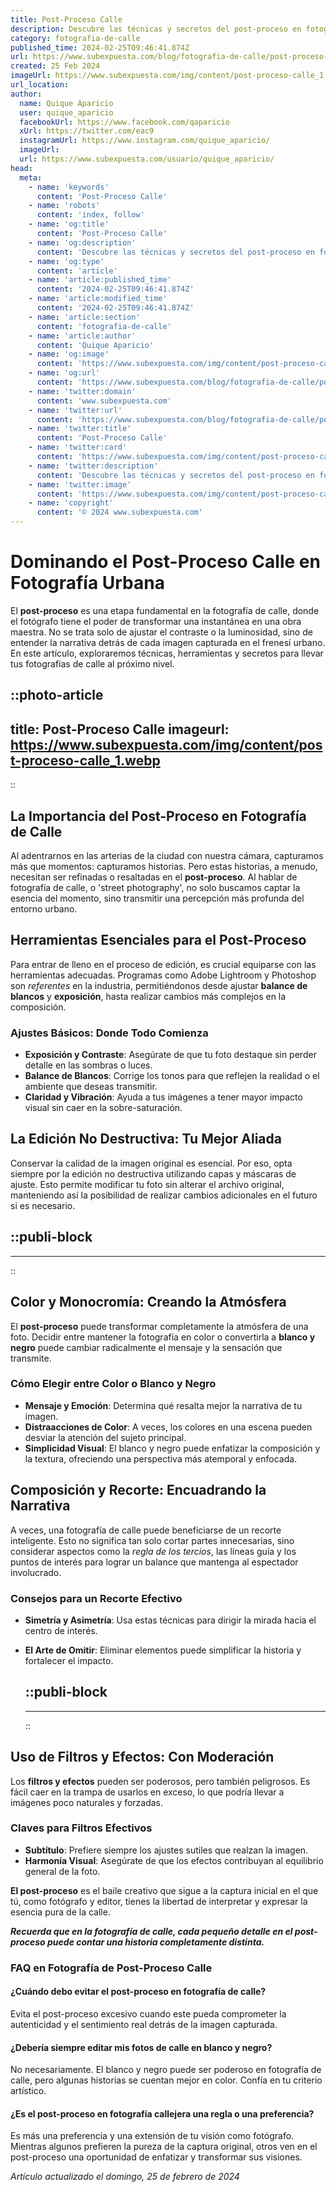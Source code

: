 ```yaml
---
title: Post-Proceso Calle
description: Descubre las técnicas y secretos del post-proceso en fotografía callejera. Mejora tus imágenes con consejos expertos para capturar la esencia urbana.
category: fotografia-de-calle
published_time: 2024-02-25T09:46:41.874Z
url: https://www.subexpuesta.com/blog/fotografia-de-calle/post-proceso-calle
created: 25 Feb 2024
imageUrl: https://www.subexpuesta.com/img/content/post-proceso-calle_1.webp
url_location:
author:
  name: Quique Aparicio
  user: quique_aparicio
  facebookUrl: https://www.facebook.com/qaparicio
  xUrl: https://twitter.com/eac9
  instagramUrl: https://www.instagram.com/quique_aparicio/
  imageUrl: 
  url: https://www.subexpuesta.com/usuario/quique_aparicio/
head:
  meta:
    - name: 'keywords'
      content: 'Post-Proceso Calle'
    - name: 'robots'
      content: 'index, follow'
    - name: 'og:title'
      content: 'Post-Proceso Calle'
    - name: 'og:description'
      content: 'Descubre las técnicas y secretos del post-proceso en fotografía callejera. Mejora tus imágenes con consejos expertos para capturar la esencia urbana.'
    - name: 'og:type'
      content: 'article'
    - name: 'article:published_time'
      content: '2024-02-25T09:46:41.874Z'
    - name: 'article:modified_time'
      content: '2024-02-25T09:46:41.874Z'
    - name: 'article:section'
      content: 'fotografia-de-calle'
    - name: 'article:author'
      content: 'Quique Aparicio'
    - name: 'og:image'
      content: 'https://www.subexpuesta.com/img/content/post-proceso-calle_1.webp'
    - name: 'og:url'
      content: 'https://www.subexpuesta.com/blog/fotografia-de-calle/post-proceso-calle'
    - name: 'twitter:domain'
      content: 'www.subexpuesta.com'
    - name: 'twitter:url'
      content: 'https://www.subexpuesta.com/blog/fotografia-de-calle/post-proceso-calle'
    - name: 'twitter:title'
      content: 'Post-Proceso Calle'
    - name: 'twitter:card'
      content: 'https://www.subexpuesta.com/img/content/post-proceso-calle_1.webp'
    - name: 'twitter:description'
      content: 'Descubre las técnicas y secretos del post-proceso en fotografía callejera. Mejora tus imágenes con consejos expertos para capturar la esencia urbana.'
    - name: 'twitter:image'
      content: 'https://www.subexpuesta.com/img/content/post-proceso-calle_1.webp'
    - name: 'copyright'
      content: '© 2024 www.subexpuesta.com'
---
```

# Dominando el Post-Proceso Calle en Fotografía Urbana

El **post-proceso** es una etapa fundamental en la fotografía de calle, donde el fotógrafo tiene el poder de transformar una instantánea en una obra maestra. No se trata solo de ajustar el contraste o la luminosidad, sino de entender la narrativa detrás de cada imagen capturada en el frenesí urbano. En este artículo, exploraremos técnicas, herramientas y secretos para llevar tus fotografías de calle al próximo nivel.


::photo-article
---
title: Post-Proceso Calle
imageurl: https://www.subexpuesta.com/img/content/post-proceso-calle_1.webp
---
::



## La Importancia del Post-Proceso en Fotografía de Calle

Al adentrarnos en las arterias de la ciudad con nuestra cámara, capturamos más que momentos: capturamos historias. Pero estas historias, a menudo, necesitan ser refinadas o resaltadas en el **post-proceso**. Al hablar de fotografía de calle, o 'street photography', no solo buscamos captar la esencia del momento, sino transmitir una percepción más profunda del entorno urbano.

## Herramientas Esenciales para el Post-Proceso

Para entrar de lleno en el proceso de edición, es crucial equiparse con las herramientas adecuadas. Programas como Adobe Lightroom y Photoshop son _referentes_ en la industria, permitiéndonos desde ajustar **balance de blancos** y **exposición**, hasta realizar cambios más complejos en la composición.

### Ajustes Básicos: Donde Todo Comienza

- **Exposición y Contraste**: Asegúrate de que tu foto destaque sin perder detalle en las sombras o luces.
- **Balance de Blancos**: Corrige los tonos para que reflejen la realidad o el ambiente que deseas transmitir.
- **Claridad y Vibración**: Ayuda a tus imágenes a tener mayor impacto visual sin caer en la sobre-saturación.

## La Edición No Destructiva: Tu Mejor Aliada

Conservar la calidad de la imagen original es esencial. Por eso, opta siempre por la edición no destructiva utilizando capas y máscaras de ajuste. Esto permite modificar tu foto sin alterar el archivo original, manteniendo así la posibilidad de realizar cambios adicionales en el futuro si es necesario.


  ::publi-block
  ---
  ---
  ::
  
  

## Color y Monocromía: Creando la Atmósfera

El **post-proceso** puede transformar completamente la atmósfera de una foto. Decidir entre mantener la fotografía en color o convertirla a **blanco y negro** puede cambiar radicalmente el mensaje y la sensación que transmite.

### Cómo Elegir entre Color o Blanco y Negro

- **Mensaje y Emoción**: Determina qué resalta mejor la narrativa de tu imagen.
- **Distraacciones de Color**: A veces, los colores en una escena pueden desviar la atención del sujeto principal.
- **Simplicidad Visual**: El blanco y negro puede enfatizar la composición y la textura, ofreciendo una perspectiva más atemporal y enfocada.

## Composición y Recorte: Encuadrando la Narrativa

A veces, una fotografía de calle puede beneficiarse de un recorte inteligente. Esto no significa tan solo cortar partes innecesarias, sino considerar aspectos como la *regla de los tercios*, las líneas guía y los puntos de interés para lograr un balance que mantenga al espectador involucrado.

### Consejos para un Recorte Efectivo

- **Simetría y Asimetría**: Usa estas técnicas para dirigir la mirada hacia el centro de interés.
- **El Arte de Omitir**: Eliminar elementos puede simplificar la historia y fortalecer el impacto.


  ::publi-block
  ---
  ---
  ::
  
  

## Uso de Filtros y Efectos: Con Moderación

Los **filtros y efectos** pueden ser poderosos, pero también peligrosos. Es fácil caer en la trampa de usarlos en exceso, lo que podría llevar a imágenes poco naturales y forzadas.

### Claves para Filtros Efectivos

- **Subtítulo**: Prefiere siempre los ajustes sutiles que realzan la imagen.
- **Harmonía Visual**: Asegúrate de que los efectos contribuyan al equilibrio general de la foto.

**El post-proceso** es el baile creativo que sigue a la captura inicial en el que tú, como fotógrafo y editor, tienes la libertad de interpretar y expresar la esencia pura de la calle.

***Recuerda que en la fotografía de calle, cada pequeño detalle en el post-proceso puede contar una historia completamente distinta.***

### FAQ en Fotografía de Post-Proceso Calle

#### ¿Cuándo debo evitar el post-proceso en fotografía de calle?
Evita el post-proceso excesivo cuando este pueda comprometer la autenticidad y el sentimiento real detrás de la imagen capturada.

#### ¿Debería siempre editar mis fotos de calle en blanco y negro?
No necesariamente. El blanco y negro puede ser poderoso en fotografía de calle, pero algunas historias se cuentan mejor en color. Confía en tu criterio artístico.

#### ¿Es el post-proceso en fotografía callejera una regla o una preferencia?
Es más una preferencia y una extensión de tu visión como fotógrafo. Mientras algunos prefieren la pureza de la captura original, otros ven en el post-proceso una oportunidad de enfatizar y transformar sus visiones.

_Artículo actualizado el domingo, 25 de febrero de 2024_